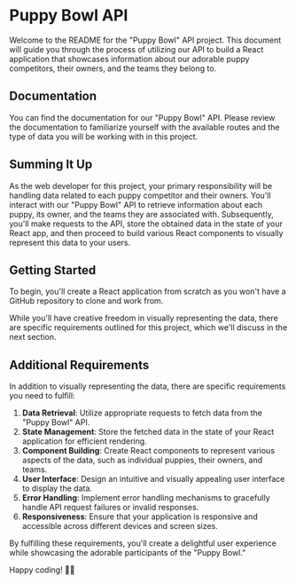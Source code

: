 # Puppy Bowl API

Welcome to the README for the "Puppy Bowl" API project. This document will guide you through the process of utilizing our API to build a React application that showcases information about our adorable puppy competitors, their owners, and the teams they belong to.

## Documentation

You can find the documentation for our "Puppy Bowl" API. Please review the documentation to familiarize yourself with the available routes and the type of data you will be working with in this project.

## Summing It Up

As the web developer for this project, your primary responsibility will be handling data related to each puppy competitor and their owners. You'll interact with our "Puppy Bowl" API to retrieve information about each puppy, its owner, and the teams they are associated with. Subsequently, you'll make requests to the API, store the obtained data in the state of your React app, and then proceed to build various React components to visually represent this data to your users.

## Getting Started

To begin, you'll create a React application from scratch as you won't have a GitHub repository to clone and work from. 

While you'll have creative freedom in visually representing the data, there are specific requirements outlined for this project, which we'll discuss in the next section.

## Additional Requirements

In addition to visually representing the data, there are specific requirements you need to fulfill:

1. **Data Retrieval**: Utilize appropriate requests to fetch data from the "Puppy Bowl" API.
2. **State Management**: Store the fetched data in the state of your React application for efficient rendering.
3. **Component Building**: Create React components to represent various aspects of the data, such as individual puppies, their owners, and teams.
4. **User Interface**: Design an intuitive and visually appealing user interface to display the data.
5. **Error Handling**: Implement error handling mechanisms to gracefully handle API request failures or invalid responses.
6. **Responsiveness**: Ensure that your application is responsive and accessible across different devices and screen sizes.

By fulfilling these requirements, you'll create a delightful user experience while showcasing the adorable participants of the "Puppy Bowl."

Happy coding! 🐶🏈
